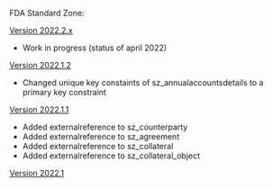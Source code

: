 FDA Standard Zone:

[Version 2022.2.x](/v2022.2.x/relationships.html)
* Work in progress (status of april 2022)

[Version 2022.1.2](/v2022.1.2/relationships.html)
* Changed unique key constaints of sz_annualaccountsdetails to a primary key constraint 

[Version 2022.1.1](/v2022.1.1/relationships.html)
* Added externalreference to sz_counterparty
* Added externalreference to sz_agreement
* Added externalreference to sz_collateral
* Added externalreference to sz_collateral_object

[Version 2022.1](/v2022.1/relationships.html)